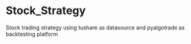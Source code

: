 # Stock_Strategy
Stock trading strategy using tushare as datasource and pyalgotrade as backtesting platform
